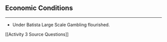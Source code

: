## Economic Conditions
---
- Under Batista Large Scale Gambling flourished. 










[[Activity 3 Source Questions]]
